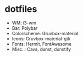 # dotfiles

- WM: i3-wm
- Bar: Polybar
- Colorscheme: Gruvbox-material
- Icons: Gruvbox-material-gtk
- Fonts: Hermit, FontAwesome
- Misc. : Cava, dunst, dunstify
